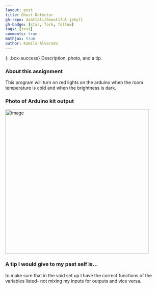 ```yaml
---
layout: post
title: Ghost Detector
gh-repo: daattali/beautiful-jekyll
gh-badge: [star, fork, follow]
tags: [test]
comments: true
mathjax: true
author: Kamila Alvarado
---
```


{: .box-success}
Description, photo, and a tip.

### About this assignment
This program will turn on red lights on the arduino when the room temperature is cold and when the brightness is dark.

### Photo of Arduino kit output

<img src="https://kamila-alvarado.github.io/assets/img/randomcolor.png" alt="image" width="450"/>


### A tip I would give to my past self is...
to make sure that in the void set up I have the correct functions of the variables listed- not mixing my inputs for outputs and vice versa.
